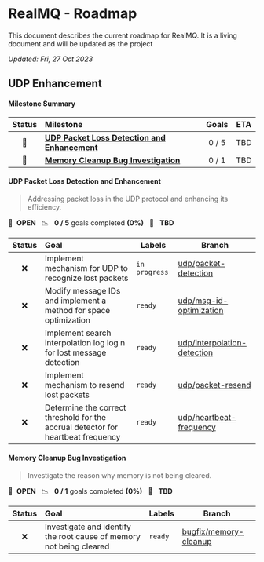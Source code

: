 # RealMQ - Roadmap

This document describes the current roadmap for RealMQ. It is a living document and will be updated as the project

*Updated: Fri, 27 Oct 2023*

## UDP Enhancement

#### Milestone Summary

| Status | Milestone                                                                                   | Goals | ETA |
|:------:|:--------------------------------------------------------------------------------------------|:-----:|:---:|
|   🚀   | **[UDP Packet Loss Detection and Enhancement](#udp-packet-loss-detection-and-enhancement)** | 0 / 5 | TBD |
|   🚀   | **[Memory Cleanup Bug Investigation](#memory-cleanup-bug-investigation)**                   | 0 / 1 | TBD |

#### UDP Packet Loss Detection and Enhancement

> Addressing packet loss in the UDP protocol and enhancing its efficiency.

🚀 &nbsp;**OPEN** &nbsp;&nbsp;📉 &nbsp;&nbsp;**0 / 5** goals completed **(0%)** &nbsp;&nbsp;📅 &nbsp;&nbsp;**TBD**

| Status | Goal                                                                             | Labels        | Branch                                        |
|:------:|:---------------------------------------------------------------------------------|---------------|-----------------------------------------------|
|   ❌    | Implement mechanism for UDP to recognize lost packets                            | `in progress` | <a href=#>udp/packet-detection</a>        |
|   ❌    | Modify message IDs and implement a method for space optimization                 | `ready`       | <a href=#>udp/msg-id-optimization</a>     |
|   ❌    | Implement search interpolation log log n for lost message detection              | `ready`       | <a href=#>udp/interpolation-detection</a> |
|   ❌    | Implement mechanism to resend lost packets                                       | `ready`       | <a href=#>udp/packet-resend</a>       |
|   ❌    | Determine the correct threshold for the accrual detector for heartbeat frequency | `ready`       | <a href=#>udp/heartbeat-frequency</a>     |

#### Memory Cleanup Bug Investigation

> Investigate the reason why memory is not being cleared.

🚀 &nbsp;**OPEN** &nbsp;&nbsp;📉 &nbsp;&nbsp;**0 / 1** goals completed **(0%)** &nbsp;&nbsp;📅 &nbsp;&nbsp;**TBD**

| Status | Goal                                                                | Labels  | Branch                              |
|:------:|:--------------------------------------------------------------------|---------|-------------------------------------|
|   ❌    | Investigate and identify the root cause of memory not being cleared | `ready` | <a href=#>bugfix/memory-cleanup</a> |
